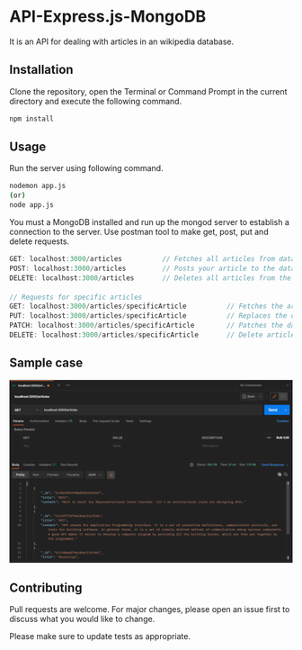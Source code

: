 # API-Express.js-MongoDB

It is an API for dealing with articles in an wikipedia database.

## Installation

Clone the repository, open the Terminal or Command Prompt in the current directory and execute the following command.

```bash
npm install
```

## Usage

Run the server using following command.

```bash
nodemon app.js
(or)
node app.js
```

You must a MongoDB installed and run up the mongod server to establish a connection to the server.
Use postman tool to make get, post, put and delete requests.

```javaScript
GET: localhost:3000/articles          // Fetches all articles from database
POST: localhost:3000/articles         // Posts your article to the database
DELETE: localhost:3000/articles       // Deletes all articles from the database

// Requests for specific articles
GET: localhost:3000/articles/specificArticle          // Fetches the article which matches with the argument passed in the url
PUT: localhost:3000/articles/specificArticle          // Replaces the data for the whole article which matches with the argument passed in the url
PATCH: localhost:3000/articles/specificArticle        // Patches the data for the article which matches with the argument passed in the url
DELETE: localhost:3000/articles/specificArticle       // Delete article which matches with the argument passed in the url
```

## Sample case

![postman-api](https://github.com/Ganesh-Sindagi/API-Express.js-MongoDB/blob/main/api-img.PNG?raw=true)

## Contributing
Pull requests are welcome. For major changes, please open an issue first to discuss what you would like to change.

Please make sure to update tests as appropriate.
